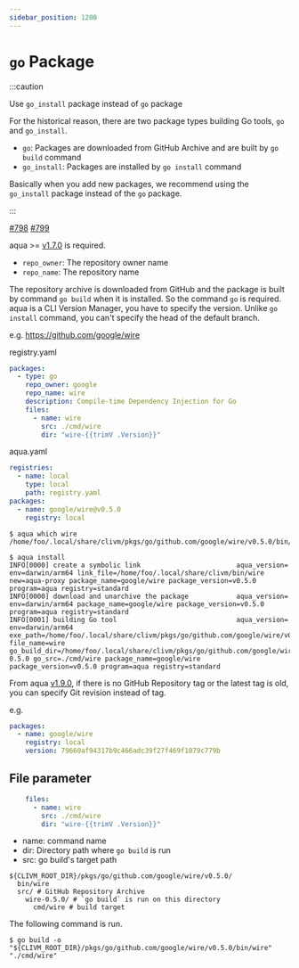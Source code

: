 ```yaml
---
sidebar_position: 1200
---
```


# `go` Package

:::caution

Use `go_install` package instead of `go` package

For the historical reason, there are two package types building Go tools, `go` and `go_install`.

* `go`: Packages are downloaded from GitHub Archive and are built by `go build` command
* `go_install`: Packages are installed by `go install` command

Basically when you add new packages, we recommend using the `go_install` package instead of the `go` package.

:::

[#798](https://github.com/clivm/aqua/issues/798) [#799](https://github.com/clivm/aqua/issues/799)

aqua >= [v1.7.0](https://github.com/clivm/aqua/releases/tag/v1.7.0) is required.

* `repo_owner`: The repository owner name
* `repo_name`: The repository name

The repository archive is downloaded from GitHub and the package is built by command `go build` when it is installed.
So the command `go` is required.
aqua is a CLI Version Manager, you have to specify the version. Unlike `go install` command, you can't specify the head of the default branch.

e.g. https://github.com/google/wire

registry.yaml

```yaml
packages:
  - type: go
    repo_owner: google
    repo_name: wire
    description: Compile-time Dependency Injection for Go
    files:
      - name: wire
        src: ./cmd/wire
        dir: "wire-{{trimV .Version}}"
```

aqua.yaml

```yaml
registries:
  - name: local
    type: local
    path: registry.yaml
packages:
  - name: google/wire@v0.5.0
    registry: local
```

```console
$ aqua which wire
/home/foo/.local/share/clivm/pkgs/go/github.com/google/wire/v0.5.0/bin/wire

$ aqua install
INFO[0000] create a symbolic link                        aqua_version= env=darwin/arm64 link_file=/home/foo/.local/share/clivm/bin/wire new=aqua-proxy package_name=google/wire package_version=v0.5.0 program=aqua registry=standard
INFO[0000] download and unarchive the package            aqua_version= env=darwin/arm64 package_name=google/wire package_version=v0.5.0 program=aqua registry=standard
INFO[0001] building Go tool                              aqua_version= env=darwin/arm64 exe_path=/home/foo/.local/share/clivm/pkgs/go/github.com/google/wire/v0.5.0/bin/wire file_name=wire go_build_dir=/home/foo/.local/share/clivm/pkgs/go/github.com/google/wire/v0.5.0/src/wire-0.5.0 go_src=./cmd/wire package_name=google/wire package_version=v0.5.0 program=aqua registry=standard
```

From aqua [v1.9.0](https://github.com/clivm/aqua/releases/tag/v1.9.0), if there is no GitHub Repository tag or the latest tag is old, you can specify Git revision instead of tag.

e.g.

```yaml
packages:
  - name: google/wire
    registry: local
    version: 79660af94317b9c466adc39f27f469f1079c779b
```

## File parameter

```yaml
    files:
      - name: wire
        src: ./cmd/wire
        dir: "wire-{{trimV .Version}}"
```

* name: command name
* dir: Directory path where `go build` is run
* src: go build's target path

```
${CLIVM_ROOT_DIR}/pkgs/go/github.com/google/wire/v0.5.0/
  bin/wire
  src/ # GitHub Repository Archive
    wire-0.5.0/ # `go build` is run on this directory
      cmd/wire # build target
```

The following command is run.

```console
$ go build -o "${CLIVM_ROOT_DIR}/pkgs/go/github.com/google/wire/v0.5.0/bin/wire" "./cmd/wire"
```

